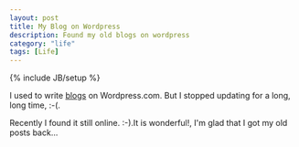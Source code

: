 ```yaml
---
layout: post
title: My Blog on Wordpress
description: Found my old blogs on wordpress
category: "life"
tags: [Life]
---
```

{% include JB/setup %}

I used to write [blogs](http://strikespace.wordpress.com) on Wordpress.com.
But I stopped updating for a long, long time, :-(. 



Recently I found it still online. :-).It is wonderful!, I'm glad that I got my old posts back...




